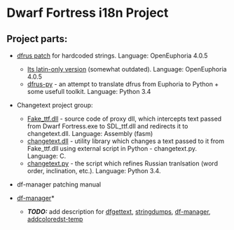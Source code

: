 # Dwarf Fortress i18n Project

## Project parts:

* [dfrus patch](https://bitbucket.org/insolor/dfrus/) for hardcoded strings. Language: OpenEuphoria 4.0.5
    * [Its latin-only version](https://bitbucket.org/dfint/df-i18n) (somewhat outdated). Language: OpenEuphoria 4.0.5
    * [dfrus-py](https://bitbucket.org/dfint/dfrus-py) - an attempt to translate dfrus from Euphoria to Python + some usefull toolkit. Language: Python 3.4
* Changetext project group:
    * [Fake_ttf.dll](https://bitbucket.org/dfint/fake_ttf.dll) - source code of proxy dll, which intercepts text passed from Dwarf Fortress.exe to SDL_ttf.dll and redirects it to changetext.dll. Language: Assembly (fasm)
    * [changetext.dll](https://bitbucket.org/dfint/changetextpy) - utility library which changes a text passed to it from Fake_ttf.dll using external script in Python - changetext.py. Language: C.
    * [changetext.py](https://bitbucket.org/dfint/changetextpy_script) - the script which refines Russian tranlsation (word order, inclination, etc.). Language: Python 3.4.

    
    
* df-manager patching manual
* [df-manager](https://bitbucket.org/dfint/df-manager)*
    
    
    
    
    * ***TODO:*** add description for [dfgettext](https://bitbucket.org/dfint/df-gettext-toolkit), [stringdumps](https://bitbucket.org/dfint/stringdumps), [df-manager](https://bitbucket.org/dfint/df-manager), [addcoloredst-temp](https://bitbucket.org/dfint/addcoloredst-temp)